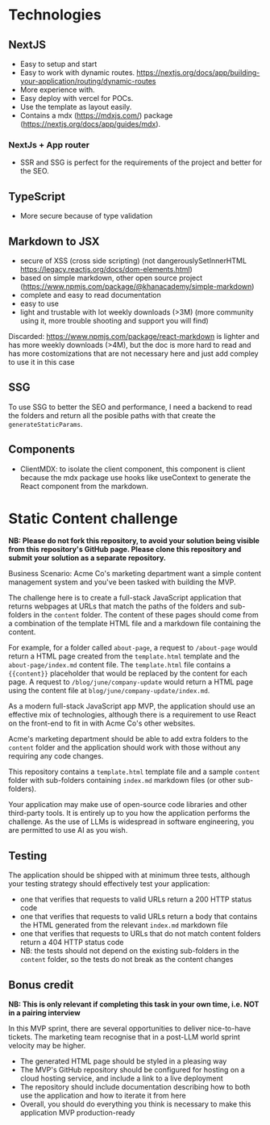 # Technologies

## NextJS
- Easy to setup and start
- Easy to work with dynamic routes. https://nextjs.org/docs/app/building-your-application/routing/dynamic-routes
- More experience with.
- Easy deploy with vercel for POCs.
- Use the template as layout easily.
- Contains a mdx (https://mdxjs.com/) package (https://nextjs.org/docs/app/guides/mdx).

### NextJs + App router
- SSR and SSG is perfect for the requirements of the project and better for the SEO.

## TypeScript
- More secure because of type validation

## Markdown to JSX
- secure of XSS (cross side scripting) (not dangerouslySetInnerHTML https://legacy.reactjs.org/docs/dom-elements.html)
- based on simple markdown, other open source project (https://www.npmjs.com/package/@khanacademy/simple-markdown)
- complete and easy to read documentation
- easy to use
- light and trustable with lot weekly downloads (>3M) (more community using it, more trouble shooting and support you will find)

Discarded: https://www.npmjs.com/package/react-markdown is lighter and has more weekly downloads (>4M), but the doc is more hard to read and has more costomizations that are not necessary here and just add compley to use it in this case


## SSG

To use SSG to better the SEO and performance, I need a backend to read the folders and return all the posible paths with that create the `generateStaticParams`.

## Components
- ClientMDX: to isolate the client component, this component is client because the mdx package use hooks like useContext to generate the React component from the markdown.

# Static Content challenge

**NB: Please do not fork this repository, to avoid your solution being visible from this repository's GitHub page. Please clone this repository and submit your solution as a separate repository.**

Business Scenario: Acme Co's marketing department want a simple content management system and you've been tasked with building the MVP.

The challenge here is to create a full-stack JavaScript application that returns webpages at URLs that match the paths of the folders and sub-folders in the `content` folder. The content of these pages should come from a combination of the template HTML file and a markdown file containing the content.

For example, for a folder called `about-page`, a request to `/about-page` would return a HTML page created from the `template.html` template and the `about-page/index.md` content file. The `template.html` file contains a `{{content}}` placeholder that would be replaced by the content for each page. A request to `/blog/june/company-update` would return a HTML page using the content file at `blog/june/company-update/index.md`.

As a modern full-stack JavaScript app MVP, the application should use an effective mix of technologies, although there is a requirement to use React on the front-end to fit in with Acme Co's other websites.

Acme's marketing department should be able to add extra folders to the `content` folder and the application should work with those without any requiring any code changes.

This repository contains a `template.html` template file and a sample `content` folder with sub-folders containing `index.md` markdown files (or other sub-folders).

Your application may make use of open-source code libraries and other third-party tools. It is entirely up to you how the application performs the challenge. As the use of LLMs is widespread in software engineering, you are permitted to use AI as you wish.

## Testing

The application should be shipped with at minimum three tests, although your testing strategy should effectively test your application:

- one that verifies that requests to valid URLs return a 200 HTTP status code
- one that verifies that requests to valid URLs return a body that contains the HTML generated from the relevant `index.md` markdown file
- one that verifies that requests to URLs that do not match content folders return a 404 HTTP status code
- NB: the tests should not depend on the existing sub-folders in the `content` folder, so the tests do not break as the content changes

## Bonus credit

**NB: This is only relevant if completing this task in your own time, i.e. NOT in a pairing interview**

In this MVP sprint, there are several opportunities to deliver nice-to-have tickets. The marketing team recognise that in a post-LLM world sprint velocity may be higher.

- The generated HTML page should be styled in a pleasing way
- The MVP's GitHub repository should be configured for hosting on a cloud hosting service, and include a link to a live deployment
- The repository should include documentation describing how to both use the application and how to iterate it from here
- Overall, you should do everything you think is necessary to make this application MVP production-ready
